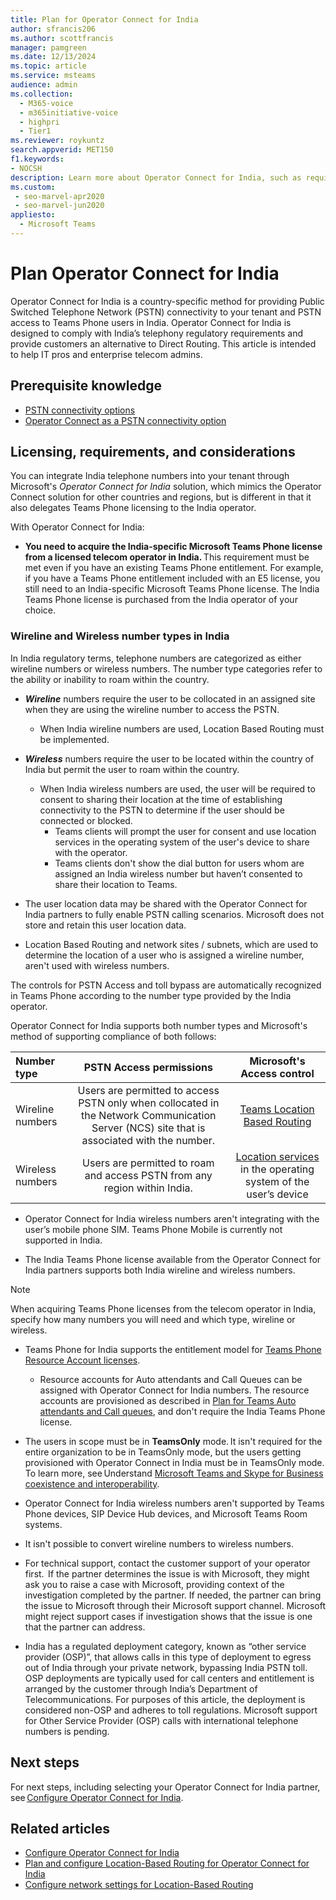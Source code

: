 ```yaml
---
title: Plan for Operator Connect for India
author: sfrancis206
ms.author: scottfrancis
manager: pamgreen
ms.date: 12/13/2024
ms.topic: article
ms.service: msteams
audience: admin
ms.collection: 
  - M365-voice
  - m365initiative-voice
  - highpri
  - Tier1
ms.reviewer: roykuntz
search.appverid: MET150
f1.keywords:
- NOCSH
description: Learn more about Operator Connect for India, such as requirements and planning for deployment.
ms.custom: 
 - seo-marvel-apr2020
 - seo-marvel-jun2020
appliesto: 
  - Microsoft Teams
---
```


# Plan Operator Connect for India

Operator Connect for India is a country-specific method for providing Public Switched Telephone Network (PSTN) connectivity to your tenant and PSTN access to Teams Phone users in India. Operator Connect for India is designed to comply with India’s telephony regulatory requirements and provide customers an alternative to Direct Routing. This article is intended to help IT pros and enterprise telecom admins.

## Prerequisite knowledge

- [PSTN connectivity options](pstn-connectivity.md)
- [Operator Connect as a PSTN connectivity option](operator-connect-plan.md)

## Licensing, requirements, and considerations

You can integrate India telephone numbers into your tenant through Microsoft's *Operator Connect for India* solution, which mimics the Operator Connect solution for other countries and regions, but is different in that it also delegates Teams Phone licensing to the India operator.

With Operator Connect for India:

- **You need to acquire the India-specific Microsoft Teams Phone license from a licensed telecom operator in India.** This requirement must be met even if you have an existing Teams Phone entitlement. For example, if you have a Teams Phone entitlement included with an E5 license, you still need to an India-specific Microsoft Teams Phone license. The India Teams Phone license is purchased from the India operator of your choice.

### Wireline and Wireless number types in India

In India regulatory terms, telephone numbers are categorized as either wireline numbers or wireless numbers. The number type categories refer to the ability or inability to roam within the country.

- ***Wireline*** numbers require the user to be collocated in an assigned site when they are using the wireline number to access the PSTN.

  - When India wireline numbers are used, Location Based Routing must be implemented.  

- ***Wireless*** numbers require the user to be located within the country of India but permit the user to roam within the country.

  - When India wireless numbers are used, the user will be required to consent to sharing their location at the time of establishing connectivity to the PSTN to determine if the user should be connected or blocked.
    - Teams clients will prompt the user for consent and use location services in the operating system of the user's device to share with the operator.
    - Teams clients don't show the dial button for users whom are assigned an India wireless number but haven’t consented to share their location to Teams.
- The user location data may be shared with the Operator Connect for India partners to fully enable PSTN calling scenarios. Microsoft does not store and retain this user location data.
- Location Based Routing and network sites / subnets, which are used to determine the location of a user who is assigned a wireline number, aren't used with wireless numbers.

The controls for PSTN Access and toll bypass are automatically recognized in Teams Phone according to the number type provided by the India operator.

Operator Connect for India supports both number types and Microsoft's method of supporting compliance of both follows:

|**Number type**|**PSTN Access permissions**|**Microsoft's Access control**|
|:--- |:---: |:---: |
|Wireline numbers | Users are permitted to access PSTN only when collocated in the Network Communication Server (NCS) site that is associated with the number. | [Teams Location Based Routing](location-based-routing-india-plan.md) |
|Wireless numbers | Users are permitted to roam and access PSTN from any region within India. | [Location services](https://support.microsoft.com/windows/windows-location-service-and-privacy-3a8eee0a-5b0b-dc07-eede-2a5ca1c49088) in the operating system of the user’s device  |

- Operator Connect for India wireless numbers aren't integrating with the user’s mobile phone SIM. Teams Phone Mobile is currently not supported in India.

- The India Teams Phone license available from the Operator Connect for India partners supports both India wireline and wireless numbers.

> [!NOTE]
> When acquiring Teams Phone licenses from the telecom operator in India, specify how many numbers you will need and which type, wireline or wireless.

- Teams Phone for India supports the entitlement model for [Teams Phone Resource Account licenses](teams-add-on-licensing\virtual-user.md).
  - Resource accounts for Auto attendants and Call Queues can be assigned with Operator Connect for India numbers. The resource accounts are provisioned as described in [Plan for Teams Auto attendants and Call queues](plan-auto-attendant-call-queue.md), and don't require the India Teams Phone license.

- The users in scope must be in **TeamsOnly** mode. It isn't required for the entire organization to be in TeamsOnly mode, but the users getting provisioned with Operator Connect in India must be in TeamsOnly mode. To learn more, see Understand [Microsoft Teams and Skype for Business coexistence and interoperability](teams-and-skypeforbusiness-coexistence-and-interoperability.md).

- Operator Connect for India wireless numbers aren't supported by Teams Phone devices, SIP Device Hub devices, and Microsoft Teams Room systems.

- It isn't possible to convert wireline numbers to wireless numbers.

- For technical support, contact the customer support of your operator first.  If the partner determines the issue is with Microsoft, they might ask you to raise a case with Microsoft, providing context of the investigation completed by the partner. If needed, the partner can bring the issue to Microsoft through their Microsoft support channel. Microsoft might reject support cases if investigation shows that the issue is one that the partner can address.

- India has a regulated deployment category, known as “other service provider (OSP)”, that allows calls in this type of deployment to egress out of India through your private network, bypassing India PSTN toll. OSP deployments are typically used for call centers and entitlement is arranged by the customer through India’s Department of Telecommunications. For purposes of this article, the deployment is considered non-OSP  and adheres to toll regulations. Microsoft support for Other Service Provider (OSP) calls with international telephone numbers is pending.

## Next steps

For next steps, including selecting your Operator Connect for India partner, see [Configure Operator Connect for India](operator-connect-india-configure.md).

## Related articles

- [Configure Operator Connect for India](operator-connect-india-configure.md)
- [Plan and configure Location-Based Routing for Operator Connect for India](location-based-routing-india-plan.md)
- [Configure network settings for Location-Based Routing](location-based-routing-configure-network-settings.md)